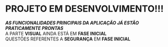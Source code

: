 # PROJETO EM DESENVOLVIMENTO!!!


***AS FUNCIONALIDADES PRINCIPAIS DA APLICAÇÃO JÁ ESTÃO PRATICAMENTE PRONTAS*** <br>
A PARTE **VISUAL** AINDA ESTÁ EM **FASE INICIAL** <br>
QUESTÕES REFERENTES A **SEGURANÇA** EM **FASE INICIAL**
